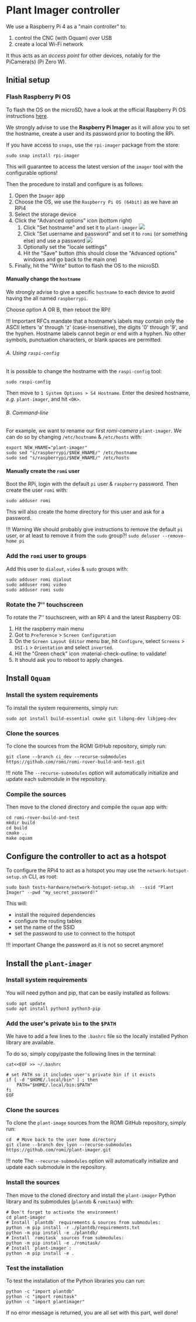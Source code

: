 # Plant Imager controller

We use a Raspberry Pi 4 as a "main controller" to:
1. control the CNC (with Oquam) over USB
2. create a local Wi-Fi network

It thus acts as an _access point_ for other devices, notably for the PiCamera(s) (Pi Zero W).

## Initial setup

### Flash Raspberry Pi OS

To flash the OS on the microSD, have a look at the official Raspberry Pi OS instructions [here](https://www.raspberrypi.com/software/).

We strongly advise to use the **Raspberry Pi Imager** as it will allow you to set the hostname, create a user and its password prior to booting the RPi.

If you have access to `snaps`, use the `rpi-imager` package from the store:
```shell
sudo snap install rpi-imager
```
This will guarantee to access the latest version of the `imager` tool with the configurable options!

Then the procedure to install and configure is as follows:

1. Open the `Imager` app
2. Choose the OS, we use the `Raspberry Pi OS (64bit)` as we have an RPi4
3. Select the storage device
4. Click the "Advanced options" icon (bottom right)
   1. Click "Set hostname" and set it to `plant-imager` ![](../../assets/images/plant_imager_v3/set_hostname.png)
   2. Click "Set username and password" and set it to `romi` (or something else) and use a password ![](../../assets/images/plant_imager_v3/set_user_password.png)
   3. Optionally set the "locale settings"
   4. Hit the "Save" button (this should close the "Advanced options" windows and go back to the main one)
5. Finally, hit the "Write" button to flash the OS to the microSD.



#### Manually change the `hostname`
We strongly advise to give a specific `hostname` to each device to avoid having the all named `raspberrypi`.

Choose option A OR B, then reboot the RPi!

!!! Important
    RFCs mandate that a hostname's labels may contain only the ASCII letters 'a' through 'z' (case-insensitive), the digits '0' through '9', and the hyphen.
    Hostname labels cannot begin or end with a hyphen.
    No other symbols, punctuation characters, or blank spaces are permitted.

###### A. Using `raspi-config`
It is possible to change the hostname with the `raspi-config` tool:
```shell
sudo raspi-config
```
Then move to `1 System Options > S4 Hostname`.
Enter the desired hostname, _e.g._ `plant-imager`, and hit `<OK>`.

###### B. Command-line
For example, we want to rename our first _romi-camera_ `plant-imager`.
We can do so by changing `/etc/hostname` & `/etc/hosts` with:
```shell
export NEW_HNAME="plant-imager"
sudo sed "s/raspberrypi/$NEW_HNAME/" /etc/hostname
sudo sed "s/raspberrypi/$NEW_HNAME/" /etc/hosts
```


#### Manually create the `romi` user
Boot the RPi, login with the default `pi` user & `raspberry` password.
Then create the user `romi` with:
```shell
sudo adduser romi
```
This will also create the home directory for this user and ask for a password.

!!! Warning
    We should probably give instructions to remove the default `pi` user, or at least to remove it from the `sudo` group?!
    `sudo deluser --remove-home pi`


### Add the `romi` user to groups

Add this user to `dialout`, `video` & `sudo` groups with:
```shell
sudo adduser romi dialout
sudo adduser romi video
sudo adduser romi sudo
```


### Rotate the 7'' touchscreen
To rotate the 7'' touchscreen, with an RPi 4 and the latest Raspberry OS:

1. Hit the raspberry main menu
2. Got to `Preference` > `Screen Configuration`
3. On the `Screen Layout Editor` menu bar, hit `Configure`, select `Screens` > `DSI-1` > `Orientation` and select `inverted`.
4. Hit the "Green check" icon :material-check-outline: to validate!
5. It should ask you to reboot to apply changes.


## Install `Oquam`

### Install the system requirements
To install the system requirements, simply run:
```shell
sudo apt install build-essential cmake git libpng-dev libjpeg-dev
```

### Clone the sources
To clone the sources from the ROMI GitHub repository, simply run:
```shell
git clone --branch ci_dev --recurse-submodules https://github.com/romi/romi-rover-build-and-test.git
```

!!! note
    The `--recurse-submodules` option will automatically initialize and update each submodule in the repository.

### Compile the sources
Then move to the cloned directory and compile the `oquam` app with:
```shell
cd romi-rover-build-and-test
mkdir build
cd build
cmake ..
make oquam
```


## Configure the controller to act as a hotspot
To configure the RPi4 to act as a hotspot you may use the `network-hotspot-setup.sh` CLI, as root:
```shell
sudo bash tests-hardware/network-hotspot-setup.sh  --ssid "Plant Imager" --pwd "my_secret_password!"
```

This will:

- install the required dependencies
- configure the routing tables
- set the name of the SSID
- set the password to use to connect to the hotspot

!!! important
    Change the password as it is not so secret anymore!


## Install the `plant-imager`

### Install system requirements
You will need python and pip, that can be easily installed as follows:
```shell
sudo apt update
sudo apt install python3 python3-pip
```

### Add the user's private `bin` to the `$PATH`
We have to add a few lines to the `.bashrc` file so the locally installed Python library are available.

To do so, simply copy/paste the following lines in the terminal:
```shell
cat<<EOF >> ~/.bashrc

# set PATH so it includes user's private bin if it exists
if [ -d "$HOME/.local/bin" ] ; then
    PATH="$HOME/.local/bin:$PATH"
fi
EOF
```

### Clone the sources
To clone the `plant-image` sources from the ROMI GitHub repository, simply run:
```shell
cd  # Move back to the user home directory
git clone --branch dev_lyon --recurse-submodules https://github.com/romi/plant-imager.git
```

!!! note
    The `--recurse-submodules` option will automatically initialize and update each submodule in the repository.

### Install the sources
Then move to the cloned directory and install the `plant-imager` Python library and its submodules (`plantdb` & `romitask`) with:
```shell
# Don't forget to activate the environment!
cd plant-imager
# Install `plantdb` requirements & sources from submodules:
python -m pip install -r ./plantdb/requirements.txt
python -m pip install -e ./plantdb/
# Install `romitask` sources from submodules:
python -m pip install -e ./romitask/
# Install `plant-imager`:
python -m pip install -e .
```

### Test the installation
To test the installation of the Python libraries you can run:
```shell
python -c "import plantdb"
python -c "import romitask"
python -c "import plantimager"
```

If no error message is returned, you are all set with this part, well done!